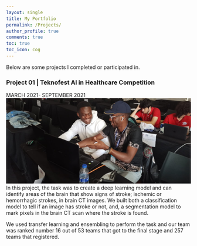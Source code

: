```yaml
---
layout: single
title: My Portfolio
permalink: /Projects/
author_profile: true
comments: true
toc: true
toc_icon: cog
---
```

Below are some projects I completed or participated in.  

### Project 01 | Teknofest AI in Healthcare Competition
MARCH 2021- SEPTEMBER 2021   
![image tooltip here](/images/post2.jpeg)
In this project, the task was to create a deep learning model and can identify areas of the brain that show signs of stroke; ischemic or hemorrhagic strokes, in brain CT  images. We built both a classification model to tell if an image has stroke or not, and, a segmentation model to mark pixels in the brain CT scan where the stroke is found. 

We used transfer learning and ensembling to perform the task and our team was ranked number 16 out of 53 teams that got to the final stage and 257 teams that registered.  


